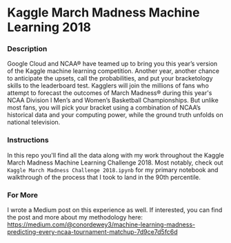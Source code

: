 # Kaggle March Madness Machine Learning 2018

### Description
Google Cloud and NCAA® have teamed up to bring you this year’s version of the Kaggle machine learning competition. Another year, another chance to anticipate the upsets, call the probabilities, and put your bracketology skills to the leaderboard test. Kagglers will join the millions of fans who attempt to forecast the outcomes of March Madness® during this year's NCAA Division I Men’s and Women’s Basketball Championships. But unlike most fans, you will pick your bracket using a combination of NCAA’s historical data and your computing power, while the ground truth unfolds on national television.

### Instructions
In this repo you'll find all the data along with my work throughout the Kaggle March Madness Machine Learning Challenge 2018. Most notably, check out `Kaggle March Madness Challenge 2018.ipynb` for my primary notebook and walkthrough of the process that I took to land in the 90th percentile. 

### For More
I wrote a Medium post on this experience as well. If interested, you can find the post and more about my methodology here: https://medium.com/@conordewey3/machine-learning-madness-predicting-every-ncaa-tournament-matchup-7d9ce7d5fc6d

